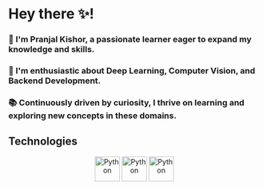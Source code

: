 # Hey there ✨! 

<h3>🌟 I'm Pranjal Kishor, a passionate learner eager to expand my knowledge and skills. </h3>
<h3>🚀 I'm enthusiastic about Deep Learning, Computer Vision, and Backend Development. </h3>
<h3>📚 Continuously driven by curiosity, I thrive on learning and exploring new concepts in these domains. </h3>

## Technologies
<p align="center">
  <img src="https://simpleicons.org/icons/python.svg" alt="Python" width="50" height="50"/>
  <img src="https://simpleicons.org/icons/python.svg" alt="Python" width="50" height="50"/>
  <img src="https://simpleicons.org/icons/python.svg" alt="Python" width="50" height="50"/>
  <!-- Add more icons as needed -->
</p>








